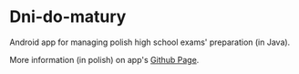 # Dni-do-matury
Android app for managing polish high school exams' preparation (in Java).

More information (in polish) on app's [Github Page](https://hanasmarcin.github.io/Dni-do-matury/).
